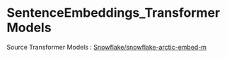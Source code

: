 # SentenceEmbeddings_TransformerModels

Source Transformer Models :
[Snowflake/snowflake-arctic-embed-m](https://huggingface.co/Snowflake/snowflake-arctic-embed-m)
